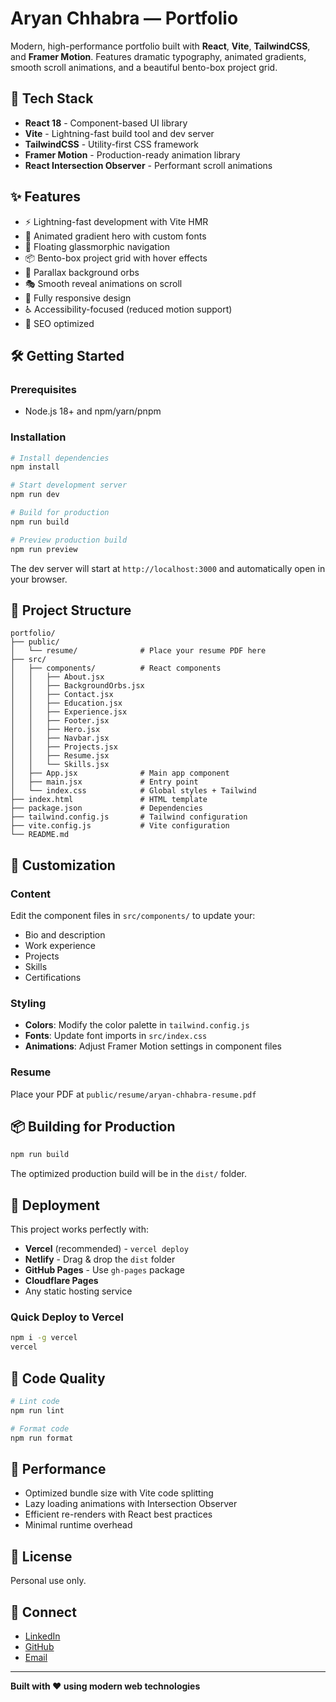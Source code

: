 # Aryan Chhabra — Portfolio

Modern, high-performance portfolio built with **React**, **Vite**, **TailwindCSS**, and **Framer Motion**. Features dramatic typography, animated gradients, smooth scroll animations, and a beautiful bento-box project grid.

## 🚀 Tech Stack

- **React 18** - Component-based UI library
- **Vite** - Lightning-fast build tool and dev server
- **TailwindCSS** - Utility-first CSS framework
- **Framer Motion** - Production-ready animation library
- **React Intersection Observer** - Performant scroll animations

## ✨ Features

- ⚡ Lightning-fast development with Vite HMR
- 🎨 Animated gradient hero with custom fonts
- 🔮 Floating glassmorphic navigation
- 📦 Bento-box project grid with hover effects
- 🌊 Parallax background orbs
- 🎭 Smooth reveal animations on scroll
- 📱 Fully responsive design
- ♿ Accessibility-focused (reduced motion support)
- 🎯 SEO optimized

## 🛠️ Getting Started

### Prerequisites

- Node.js 18+ and npm/yarn/pnpm

### Installation

```bash
# Install dependencies
npm install

# Start development server
npm run dev

# Build for production
npm run build

# Preview production build
npm run preview
```

The dev server will start at `http://localhost:3000` and automatically open in your browser.

## 📁 Project Structure

```
portfolio/
├── public/
│   └── resume/              # Place your resume PDF here
├── src/
│   ├── components/          # React components
│   │   ├── About.jsx
│   │   ├── BackgroundOrbs.jsx
│   │   ├── Contact.jsx
│   │   ├── Education.jsx
│   │   ├── Experience.jsx
│   │   ├── Footer.jsx
│   │   ├── Hero.jsx
│   │   ├── Navbar.jsx
│   │   ├── Projects.jsx
│   │   ├── Resume.jsx
│   │   └── Skills.jsx
│   ├── App.jsx              # Main app component
│   ├── main.jsx             # Entry point
│   └── index.css            # Global styles + Tailwind
├── index.html               # HTML template
├── package.json             # Dependencies
├── tailwind.config.js       # Tailwind configuration
├── vite.config.js           # Vite configuration
└── README.md
```

## 🎨 Customization

### Content
Edit the component files in `src/components/` to update your:
- Bio and description
- Work experience
- Projects
- Skills
- Certifications

### Styling
- **Colors**: Modify the color palette in `tailwind.config.js`
- **Fonts**: Update font imports in `src/index.css`
- **Animations**: Adjust Framer Motion settings in component files

### Resume
Place your PDF at `public/resume/aryan-chhabra-resume.pdf`

## 📦 Building for Production

```bash
npm run build
```

The optimized production build will be in the `dist/` folder.

## 🚀 Deployment

This project works perfectly with:
- **Vercel** (recommended) - `vercel deploy`
- **Netlify** - Drag & drop the `dist` folder
- **GitHub Pages** - Use `gh-pages` package
- **Cloudflare Pages**
- Any static hosting service

### Quick Deploy to Vercel

```bash
npm i -g vercel
vercel
```

## 🧹 Code Quality

```bash
# Lint code
npm run lint

# Format code
npm run format
```

## 🎯 Performance

- Optimized bundle size with Vite code splitting
- Lazy loading animations with Intersection Observer
- Efficient re-renders with React best practices
- Minimal runtime overhead

## 📄 License

Personal use only.

## 🤝 Connect

- [LinkedIn](https://www.linkedin.com/in/aryanchhabraai)
- [GitHub](https://github.com/Aryanchhabra)
- [Email](mailto:aryanchhabra13.ac@gmail.com)

---

**Built with ❤️ using modern web technologies**
